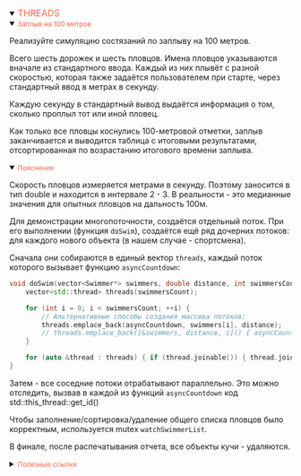 <details open>
<summary><span style="color:tomato;font-size:16px">THREADS</span></summary>
<details open>
<summary><span style="color:tomato;font-size:12px">Заплыв на 100 метров</span></summary>

Реализуйте симуляцию состязаний по заплыву на 100 метров.

Всего шесть дорожек и шесть пловцов. 
Имена пловцов указываются вначале из стандартного ввода. 
Каждый из них плывёт с разной скоростью, которая также задаётся пользователем при старте, 
через стандартный ввод в метрах в секунду.

Каждую секунду в стандартный вывод выдаётся информация о том, сколько проплыл тот или иной пловец.

Как только все пловцы коснулись 100-метровой отметки, 
заплыв заканчивается и выводится таблица с итоговыми результатами, 
отсортированная по возрастанию итогового времени заплыва.

</details>

<details open>
<summary><span style="color:tomato;font-size:12px">Пояснения</span></summary>

Скорость пловцов измеряется метрами в секунду. 
Поэтому заносится в тип double и находится в интервале 2 - 3. 
В реальности - это медианные значения для опытных пловцов на дальность 100м.

Для демонстрации многопоточности, создаётся отдельный поток. 
При его выполнении (функция `doSwim`), создаётся ещё ряд дочерних потоков: 
для каждого нового объекта (в нашем случае - спортсмена). 

Сначала они собираются в единый вектор `threads`, 
каждый поток которого вызывает функцию `asyncCountdown`:

```c++
void doSwim(vector<Swimmer*> swimmers, double distance, int swimmersCount) {
    vector<std::thread> threads(swimmersCount);

    for (int i = 0; i < swimmersCount; ++i) {
        // Альтернативные способы создания массива потоков:
        threads.emplace_back(asyncCountdown, swimmers[i], distance);
        // threads.emplace_back([&swimmers, distance, i]() { asyncCountdown(swimmers[i], distance); });
    }

    for (auto &thread : threads) { if (thread.joinable()) { thread.join(); } }
}
```

Затем - все соседние потоки отрабатывают параллельно. 
Это можно отследить, вызвав в каждой из функций `asyncCountdown` код std::this_thread::get_id()

Чтобы заполнение/сортировка/удаление общего списка пловцов было корректным, используется 
mutex `watchSwimmerList`.

В финале, после распечатывания отчета, все объекты кучи - удаляются.

</details>

<details>
<summary><span style="color:tomato;font-size:12px">Полезные ссылки</span></summary>

<p><a href="https://thispointer.com/c11-how-to-create-vector-of-thread-objects/" style="margin-left:16px"> How to create Vector of Thread Objects</a></p>

<p><a href="https://stackoverflow.com/questions/30768216/c-stdvector-of-independent-stdthreads" style="margin-left:16px">std::vector of independent std::threads</a></p>

</details>

</details>